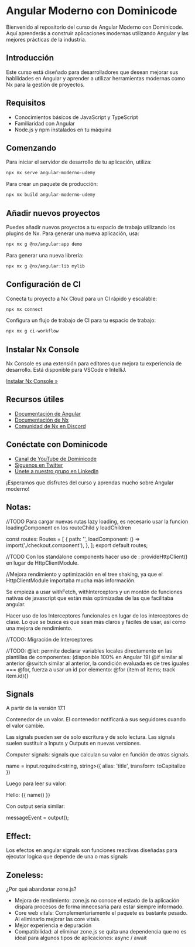 # Angular Moderno con Dominicode

Bienvenido al repositorio del curso de Angular Moderno con Dominicode. Aquí aprenderás a construir aplicaciones modernas utilizando Angular y las mejores prácticas de la industria.

## Introducción

Este curso está diseñado para desarrolladores que desean mejorar sus habilidades en Angular y aprender a utilizar herramientas modernas como Nx para la gestión de proyectos.

## Requisitos

- Conocimientos básicos de JavaScript y TypeScript
- Familiaridad con Angular
- Node.js y npm instalados en tu máquina

## Comenzando

Para iniciar el servidor de desarrollo de tu aplicación, utiliza:

```sh
npx nx serve angular-moderno-udemy
```

Para crear un paquete de producción:

```sh
npx nx build angular-moderno-udemy
```

## Añadir nuevos proyectos

Puedes añadir nuevos proyectos a tu espacio de trabajo utilizando los plugins de Nx. Para generar una nueva aplicación, usa:

```sh
npx nx g @nx/angular:app demo
```

Para generar una nueva librería:

```sh
npx nx g @nx/angular:lib mylib
```

## Configuración de CI

Conecta tu proyecto a Nx Cloud para un CI rápido y escalable:

```sh
npx nx connect
```

Configura un flujo de trabajo de CI para tu espacio de trabajo:

```sh
npx nx g ci-workflow
```

## Instalar Nx Console

Nx Console es una extensión para editores que mejora tu experiencia de desarrollo. Está disponible para VSCode e IntelliJ.

[Instalar Nx Console &raquo;](https://nx.dev/getting-started/editor-setup?utm_source=nx_project&utm_medium=readme&utm_campaign=nx_projects)

## Recursos útiles

- [Documentación de Angular](https://angular.io/docs)
- [Documentación de Nx](https://nx.dev)
- [Comunidad de Nx en Discord](https://go.nx.dev/community)

## Conéctate con Dominicode

- [Canal de YouTube de Dominicode](https://www.youtube.com/@Dominicode)
- [Síguenos en Twitter](https://twitter.com/Dominicode)
- [Únete a nuestro grupo en LinkedIn](https://www.linkedin.com/in/dominicode)

¡Esperamos que disfrutes del curso y aprendas mucho sobre Angular moderno!



## Notas:

//TODO
Para cargar nuevas rutas lazy loading, es necesario usar la funcion loadingComponent en los routeChild y loadChildren

const routes: Routes = [
  {
    path: '',
    loadComponent: () => import('./checkout.component'),
  },
];
export default routes;

//TODO
Con los standalone components hacer uso de : provideHttpClient() en lugar de HttpClientModule. 

//Mejora rendimiento y optimización en el tree shaking, ya que el HttpClientModule importaba mucha más información.

Se empieza a usar withFetch, withInterceptors y un montón de funciones nativas de javascript que están más optimizadas de las que facilitaba angular.

Hacer uso de los Interceptores funcionales en lugar de los interceptores de clase. Lo que se busca es que sean más claros y fáciles de usar, así como una mejora de rendimiento.

//TODO:
Migración de Interceptores

//TODO:
@let: permite declarar variables locales directamente en las plantillas de componentes: (disponible 100% en Angular 19)
@if similar al anterior
@switch similar al anterior, la condición evaluada es de tres iguales ===
@for, fuerza a usar un id por elemento: @for (item of items; track item.id){}


## Signals

A partir de la versión 17.1

Contenedor de un valor. El contenedor notificará a sus seguidores cuando el valor cambie.

Las signals pueden ser de solo escritura y de solo lectura. Las signals suelen sustituir a Inputs y Outputs en nuevas versiones.

Computer signals: signals que calculan su valor en función de otras signals.

name = input.required<string, string>({
  alias: 'title',
  transform: toCapitalize
})

Luego para leer su valor:

Hello: {{ name() }}

Con output seria similar:

messageEvent = output<string>();

## Effect:

Los efectos en angular signals son funciones reactivas diseñadas para ejecutar logica que depende de una o mas signals

## Zoneless:

¿Por qué abandonar zone.js?

- Mejora de rendimiento: zone.js no conoce el estado de la aplicación dispara procesos de forma innecesaria para estar siempre informado. 
- Core web vitals: Complementariamente el paquete es bastante pesado. Al eliminarlo mejorar las core vitals.
- Mejor experiencia e depuración
- Compatibilidad: al eliminar zone.js se quita una dependencia que no es ideal para algunos tipos de aplicaciones: async / await





